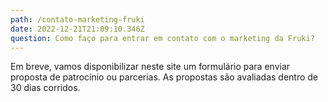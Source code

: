 ```yaml
---
path: /contato-marketing-fruki
date: 2022-12-21T21:09:10.346Z
question: Como faço para entrar em contato com o marketing da Fruki?
---
```

Em breve, vamos disponibilizar neste site um formulário para enviar
proposta de patrocínio ou parcerias. As propostas são avaliadas dentro de 30
dias corridos.
